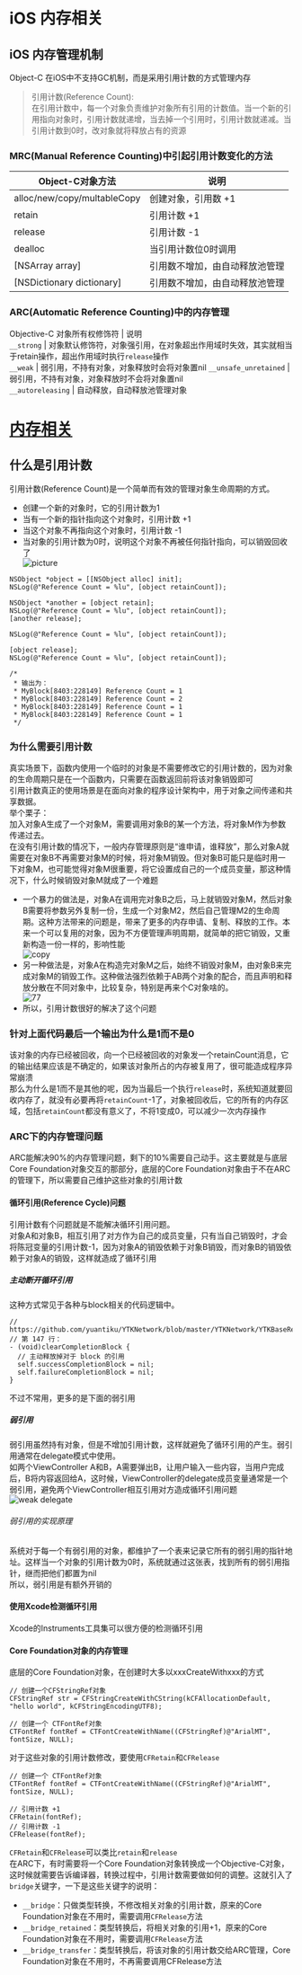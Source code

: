 # iOS 内存相关  
## iOS 内存管理机制  
Object-C 在iOS中不支持GC机制，而是采用引用计数的方式管理内存  
> 引用计数(Reference Count):  
> 在引用计数中，每一个对象负责维护对象所有引用的计数值。当一个新的引用指向对象时，引用计数就递增，当去掉一个引用时，引用计数就递减。当引用计数到0时，改对象就将释放占有的资源  

### MRC(Manual Reference Counting)中引起引用计数变化的方法  

Object-C对象方法              | 说明
---------------------------- | ----
alloc/new/copy/multableCopy  | 创建对象，引用数 +1
retain                       | 引用计数 +1
release                      | 引用计数 -1
dealloc                      | 当引用计数位0时调用  
[NSArray array]              | 引用数不增加，由自动释放池管理
[NSDictionary dictionary]    | 引用数不增加，由自动释放池管理

### ARC(Automatic Reference Counting)中的内存管理  

Objective-C 对象所有权修饰符  | 说明   
`__strong`                  | 对象默认修饰符，对象强引用，在对象超出作用域时失效，其实就相当于retain操作，超出作用域时执行`release`操作  
`__weak`                    | 弱引用，不持有对象，对象释放时会将对象置nil
`__unsafe_unretained`       | 弱引用，不持有对象，对象释放时不会将对象置nil  
`__autoreleasing`           | 自动释放，自动释放池管理对象  





# [内存相关](http://blog.devtang.com/2016/07/30/ios-memory-management/)
## 什么是引用计数
引用计数(Reference Count)是一个简单而有效的管理对象生命周期的方式。  
- 创建一个新的对象时，它的引用计数为1  
- 当有一个新的指针指向这个对象时，引用计数 +1  
- 当这个对象不再指向这个对象时，引用计数 -1  
- 当对象的引用计数为0时，说明这个对象不再被任何指针指向，可以销毁回收了  
![picture](http://blog.devtang.com/images/memory-ref-count.png)
```Object-C
NSObject *object = [[NSObject alloc] init];
NSLog(@"Reference Count = %lu", [object retainCount]);

NSObject *another = [object retain];
NSLog(@"Reference Count = %lu", [object retainCount]);
[another release];

NSLog(@"Reference Count = %lu", [object retainCount]);

[object release];
NSLog(@"Reference Count = %lu", [object retainCount]);

/*
 * 输出为：
 * MyBlock[8403:228149] Reference Count = 1
 * MyBlock[8403:228149] Reference Count = 2
 * MyBlock[8403:228149] Reference Count = 1
 * MyBlock[8403:228149] Reference Count = 1
 */
```

### 为什么需要引用计数
真实场景下，函数内使用一个临时的对象是不需要修改它的引用计数的，因为对象的生命周期只是在一个函数内，只需要在函数返回前将该对象销毁即可  
引用计数真正的使用场景是在面向对象的程序设计架构中，用于对象之间传递和共享数据。  
举个栗子：  
加入对象A生成了一个对象M，需要调用对象B的某一个方法，将对象M作为参数传递过去。  
在没有引用计数的情况下，一般内存管理原则是“谁申请，谁释放”，那么对象A就需要在对象B不再需要对象M的时候，将对象M销毁。但对象B可能只是临时用一下对象M，也可能觉得对象M很重要，将它设置成自己的一个成员变量，那这种情况下，什么时候销毁对象M就成了一个难题  
- 一个暴力的做法是，对象A在调用完对象B之后，马上就销毁对象M，然后对象B需要将参数另外复制一份，生成一个对象M2，然后自己管理M2的生命周期。这种方法带来的问题是，带来了更多的内存申请、复制、释放的工作。本来一个可以复用的对象，因为不方便管理声明周期，就简单的把它销毁，又重新构造一份一样的，影响性能  
  ![copy](http://blog.devtang.com/images/memory-talk-2.png)  
- 另一种做法是，对象A在构造完对象M之后，始终不销毁对象M，由对象B来完成对象M的销毁工作。这种做法强烈依赖于AB两个对象的配合，而且声明和释放分散在不同对象中，比较复杂，特别是再来个C对象啥的。  
  ![77](http://blog.devtang.com/images/memory-talk-3.png)  
- 所以，引用计数很好的解决了这个问题  

### 针对上面代码最后一个输出为什么是1而不是0
该对象的内存已经被回收，向一个已经被回收的对象发一个retainCount消息，它的输出结果应该是不确定的，如果该对象所占的内存被复用了，很可能造成程序异常崩溃   
那么为什么是1而不是其他的呢，因为当最后一个执行`release`时，系统知道就要回收内存了，就没有必要再将`retainCount`-1了，对象被回收后，它的所有的内存区域，包括`retainCount`都没有意义了，不将1变成0，可以减少一次内存操作  

### ARC下的内存管理问题
ARC能解决90%的内存管理问题，剩下的10%需要自己动手。这主要就是与底层Core Foundation对象交互的那部分，底层的Core Foundation对象由于不在ARC的管理下，所以需要自己维护这些对象的引用计数  

#### 循环引用(Reference Cycle)问题
引用计数有个问题就是不能解决循环引用问题。  
对象A和对象B，相互引用了对方作为自己的成员变量，只有当自己销毁时，才会将陈冠变量的引用计数-1，因为对象A的销毁依赖于对象B销毁，而对象B的销毁依赖于对象A的销毁，这样就造成了循环引用  

##### 主动断开循环引用
这种方式常见于各种与block相关的代码逻辑中。  
```Object-C
// https://github.com/yuantiku/YTKNetwork/blob/master/YTKNetwork/YTKBaseRequest.m
// 第 147 行：
- (void)clearCompletionBlock {
  // 主动释放掉对于 block 的引用
  self.successCompletionBlock = nil;
  self.failureCompletionBlock = nil;
}
```
不过不常用，更多的是下面的弱引用  

##### 弱引用
弱引用虽然持有对象，但是不增加引用计数，这样就避免了循环引用的产生。弱引用通常在delegate模式中使用。  
如两个ViewController A和B，A需要弹出B，让用户输入一些内容，当用户完成后，B将内容返回给A，这时候，ViewController的delegate成员变量通常是一个弱引用，避免两个ViewController相互引用对方造成循环引用问题  
![weak delegate](http://blog.devtang.com/images/memory-cycle-4.png)  

###### 弱引用的实现原理
系统对于每一个有弱引用的对象，都维护了一个表来记录它所有的弱引用的指针地址。这样当一个对象的引用计数为0时，系统就通过这张表，找到所有的弱引用指针，继而把他们都置为nil   
所以，弱引用是有额外开销的

#### 使用Xcode检测循环引用
Xcode的Instruments工具集可以很方便的检测循环引用

#### Core Foundation对象的内存管理
底层的Core Foundation对象，在创建时大多以xxxCreateWithxxx的方式  
```Object-C
// 创建一个CFStringRef对象
CFStringRef str = CFStringCreateWithCString(kCFAllocationDefault, "hello world", kCFStringEncodingUTF8);

// 创建一个 CTFontRef对象
CTFontRef fontRef = CTFontCreateWithName((CFStringRef)@"ArialMT", fontSize, NULL);
```
对于这些对象的引用计数修改，要使用`CFRetain`和`CFRelease`  
```Object-C
// 创建一个 CTFontRef对象
CTFontRef fontRef = CTFontCreateWithName((CFStringRef)@"ArialMT", fontSize, NULL);

// 引用计数 +1
CFRetain(fontRef);
// 引用计数 -1
CFRelease(fontRef);
```
`CFRetain`和`CFRelease`可以类比`retain`和`release`  
在ARC下，有时需要将一个Core Foundation对象转换成一个Objective-C对象，这时候就需要告诉编译器，转换过程中，引用计数需要做如何的调整。这就引入了`bridge`关键字，一下是这些关键字的说明：  
- `__bridge`：只做类型转换，不修改相关对象的引用计数，原来的Core Foundation对象在不用时，需要调用`CFRelease`方法  
- `__bridge_retained`：类型转换后，将相关对象的引用+1，原来的Core Foundation对象在不用时，需要调用`CFRelease`方法  
- `__bridge_transfer`：类型转换后，将该对象的引用计数交给ARC管理，Core Foundation对象在不用时，不再需要调用CFRelease方法  
